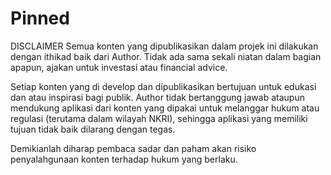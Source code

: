 # Pinned
DISCLAIMER
Semua konten yang dipublikasikan dalam projek ini dilakukan dengan ithikad baik dari Author. Tidak ada sama sekali niatan dalam bagian apapun, ajakan untuk investasi atau financial advice. 

Setiap konten yang di develop dan dipublikasikan bertujuan untuk edukasi dan atau inspirasi bagi publik. Author tidak bertanggung jawab ataupun mendukung aplikasi dari konten yang dipakai untuk melanggar hukum atau regulasi (terutama dalam wilayah NKRI), sehingga aplikasi yang memiliki tujuan tidak baik dilarang dengan tegas.  

Demikianlah diharap pembaca sadar dan paham akan risiko penyalahgunaan konten terhadap hukum yang berlaku.
